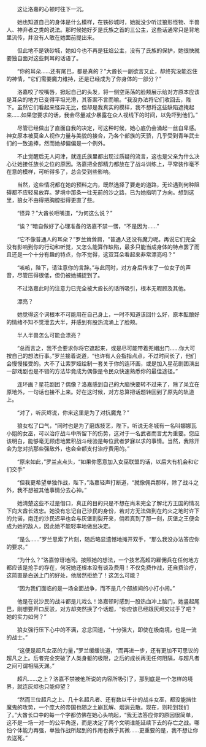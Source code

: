 　　这让洛嘉的心顿时往下一沉。

　　她也知道自己的身体是什么模样，在铁砂城时，她就没少听过狼形怪物、半兽人、神弃者之类的说法。那时候她好歹是氏族之首的三公主，这些话通常只是背地里流传，并没有人敢在她面前提出来。

　　但此地不是铁砂城，她如今也不再是狂焰公主，没有了氏族的保护，她很快就要独自面对这些刺耳的话语了。

　　“你的耳朵……还有尾巴，都是真的？”大酋长一副欲言又止，却终究没能忍住的神情，“它们需要魔力维持，还是已经成为了你身体的一部分？”

　　洛嘉咬了咬嘴唇，掀起自己的头发，将一侧空荡荡的脸颊展示给对方原本应该是耳朵的地方已变得平坦光滑，其答案不言而喻。“我没办法将它们收回去，陛下。虽然它们看起来怪异无比，但却是我真实的模样，我不想将这些缺陷遮掩起来……如果您要求的话，我会尽量减少暴露在众人视线下的时间，以免吓到他们。”

　　尽管已经做出了直面自我的决定，可这种时候，她心底仍会涌起一丝自卑感。神女原本被莫金人视作力量与美貌的接合，乃各个部族的天骄，几乎受到青年武士们的一致追捧，然而她却偏偏是一个例外。

　　不止觉醒后无人问津，就连氏族里都出现过质疑的流言，这也是父亲为什么决心让她接任族长之位的原因。洛嘉把全部精力都放在了战斗训练上，平常装作毫不在意的模样，可听得多了，总会受到些影响。

　　当然，这些情况都在她的预料之内，既然选择了要走的道路，无论遇到何种阻碍都不应轻易放弃。梦境中那条一往无前的沙之路，已为她指明了方向。想到这里，狼女不由得把胸膛挺得更直了些。

　　“怪异？”大酋长咂嘴道，“为何这么说？”

　　“诶？”暗自做好了心理准备的洛嘉不禁一愣，“不是因为……”

　　“它不像普通人的耳朵？”罗兰耸耸肩，“普通人还没有魔力呢。再说它们完全没有影响到你的行动和听觉，又怎么能算作缺陷，最多只能当成身体的特点罢了而且还是一个十分有趣的特点，你不觉得，这双耳朵看起来非常漂亮吗？”

　　“咳咳，陛下，请注意你的言辞。”与此同时，对方身后传来了一位女子的声音，尽管压得很低，但仍被她捕捉到了。

　　不过洛嘉此时的注意力已完全被大酋长的话所吸引，根本无暇顾及其他。

　　漂亮？

　　她觉得这个词根本不可能用在自己身上，一时不知道该回什么好，原本酝酿好的情绪不知不觉泄去大半，并感到有股热流涌上了脸颊。

　　半人半兽怎么可能会漂亮？

　　“总而言之，我不会要求你将它遮起来，或是尽可能带着兜帽出门……你大可按自己的想法行事。”罗兰接着说道，“也许有人会指指点点，不过时间长了，他们会慢慢接受的。大不了让索罗娅绘制一套关于你的连环画，或是加入星花剧团演出一部戏剧也是不错的方法毕竟成为偶像是令民众快速熟悉你的最佳途径。”

　　连环画？星花剧团？偶像？洛嘉感到自己的大脑快要转不过来了，除了呆立在原地外，一句话也接不上来。好在这时候，对方总算把话题转回到了原先的轨道上。

　　“对了，听灰烬说，你来这里是为了对抗魔鬼？”

　　狼女松了口气，“同时也是为了磨炼技艺，陛下。听说无冬城有一名叫娜娜瓦小姐的女巫，可以治疗战斗中所留下的伤势，这对于一名武者而言尤为重要。您应该明白，能够毫无顾虑地累积战斗经验是每位武者梦寐以求的事情。当然，我除开会为您对抗那些强敌外，也会全额支付治疗费用的。”

　　“原来如此，”罗兰点点头，“如果你愿意加入女巫联盟的话，以后大有机会和它们交手”

　　“但我更希望单独作战，陛下，”洛嘉轻声打断道，“就像佣兵那样，除了战斗之外，我不想被其他事情分去心神。”

　　她清楚这些不过是借口，真正的目的只是不想在尚未完全了解北方王国的情况下向大酋长效忠。她没有忘记自己沙民的身份，若对方无法做到在灼火之地时许下的允诺，南迁的沙民迟早也会与灰堡割裂开来，倘若真到了那一刻，灰堡之王便会成为她的敌人，因此她不能轻率地做出决定。

　　“是么……”罗兰思索了片刻，随后略显遗憾地摊开双手，“那么我没办法答应你的要求。”

　　“为什么？”洛嘉惊讶地问。按照她的想法，一个技艺高超的雇佣兵在任何地方都应该是抢手的存在，何况她还根本没有谈及费用！不仅免费作战，还自费治疗，这简直是白送上门的好处，他居然拒绝了！这怎么可能？

　　“因为我们面临的是一场全面战争，而不是几个部族间的小打小闹。”

　　他是在说沙民的战斗都是儿戏么！洛嘉顿时感到一股热血冲上脑门，她竖起尾巴，刚想要开口反驳，对方却突然换了个话题，“你应该已经跟灰烬交过手了吧？她的实力如何？”

　　狼女强行压下心中的不满，忿忿回道，“十分强大，即使在极南境，也是一流的战士。”

　　“这便是超凡女巫的力量，”罗兰缓缓说道，“而再进一步，还有更加不可思议的超凡之上。后者完全突破了人类身躯的极限，之后的成长再无任何阻隔，与超凡者之间可谓相隔天渊。”

　　超凡……之上？洛嘉不禁被他所说的内容所吸引了，那到底是一个怎样的境界，就连灰烬也只能仰望？

　　“然而三位超凡之上、几十名超凡者、还有数以千计的战斗女巫，都没能挡住魔鬼的攻势，一个庞大的帝国也随之土崩瓦解、烟消云散。现在，则轮到我们了。”大酋长口中的每一个字都仿佛在她心头响起，“我无法答应你的原因很简单，这不是一场一对一的公平角逐，而是决定了两个文明谁能延续下去的存亡之战。哪怕个体能力再强，单独作战所起到的作用也微乎其微……更重要的是，我不想让你去送死。”
